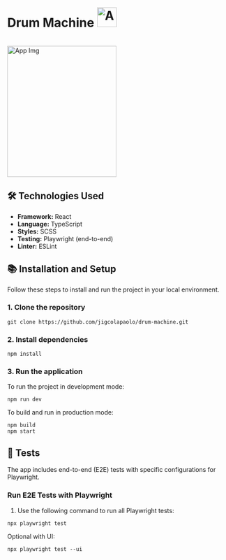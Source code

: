 # Drum Machine <img src="https://github.com/user-attachments/assets/31e0e11d-a91f-42d9-b4bd-3bf1f6e55924" alt="App Logo" width="45" height="45" />
<br>
<img src="https://github.com/user-attachments/assets/ebaeee9c-3c28-4cd3-ae52-a829ab9df9eb" alt="App Img" width="250" height="300" />

## 🛠️ Technologies Used

- **Framework:** React
- **Language:** TypeScript
- **Styles:** SCSS
- **Testing:** Playwright (end-to-end)
- **Linter:** ESLint

## 📚 Installation and Setup

Follow these steps to install and run the project in your local environment.

### 1. Clone the repository

````
git clone https://github.com/jigcolapaolo/drum-machine.git
````

### 2. Install dependencies

```
npm install
````

### 3. Run the application

To run the project in development mode:

````
npm run dev
````

To build and run in production mode:

````
npm build
npm start
````

## 🧪 Tests

The app includes end-to-end (E2E) tests with specific configurations for Playwright.

### Run E2E Tests with Playwright

1. Use the following command to run all Playwright tests:
````
npx playwright test
````
Optional with UI:
````
npx playwright test --ui
````
